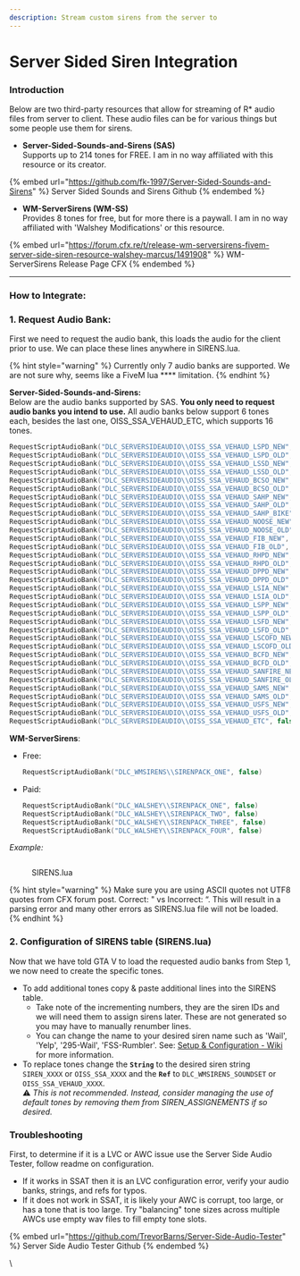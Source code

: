 ```yaml
---
description: Stream custom sirens from the server to
---
```


# Server Sided Siren Integration

### Introduction

Below are two third-party resources that allow for streaming of R\* audio files from server to client. These audio files can be for various things but some people use them for sirens.

* **Server-Sided-Sounds-and-Sirens (SAS)**\
  Supports up to 214 tones for FREE. I am in no way affiliated with this resource or its creator.&#x20;

{% embed url="https://github.com/fk-1997/Server-Sided-Sounds-and-Sirens" %}
Server Sided Sounds and Sirens Github
{% endembed %}

* **WM-ServerSirens (WM-SS)**\
  Provides 8 tones for free, but for more there is a paywall. I am in no way affiliated with 'Walshey Modifications' or this resource.

{% embed url="https://forum.cfx.re/t/release-wm-serversirens-fivem-server-side-siren-resource-walshey-marcus/1491908" %}
WM-ServerSirens Release Page CFX
{% endembed %}

***

### How to Integrate:

### 1. Request Audio Bank:

First we need to request the audio bank, this loads the audio for the client prior to use. We can place these lines anywhere in SIRENS.lua.

{% hint style="warning" %}
&#x20;Currently only 7 audio banks are supported. We are not sure why, seems like a FiveM lua **** limitation.
{% endhint %}

**Server-Sided-Sounds-and-Sirens:**\
Below are the audio banks supported by SAS. **You only need to request audio banks you intend to use.** All audio banks below support 6 tones each, besides the last one, OISS\_SSA\_VEHAUD\_ETC, which supports 16 tones.

```lua
RequestScriptAudioBank("DLC_SERVERSIDEAUDIO\\OISS_SSA_VEHAUD_LSPD_NEW", false)
RequestScriptAudioBank("DLC_SERVERSIDEAUDIO\\OISS_SSA_VEHAUD_LSPD_OLD", false)
RequestScriptAudioBank("DLC_SERVERSIDEAUDIO\\OISS_SSA_VEHAUD_LSSD_NEW", false)
RequestScriptAudioBank("DLC_SERVERSIDEAUDIO\\OISS_SSA_VEHAUD_LSSD_OLD", false)
RequestScriptAudioBank("DLC_SERVERSIDEAUDIO\\OISS_SSA_VEHAUD_BCSO_NEW", false)
RequestScriptAudioBank("DLC_SERVERSIDEAUDIO\\OISS_SSA_VEHAUD_BCSO_OLD", false)
RequestScriptAudioBank("DLC_SERVERSIDEAUDIO\\OISS_SSA_VEHAUD_SAHP_NEW", false)
RequestScriptAudioBank("DLC_SERVERSIDEAUDIO\\OISS_SSA_VEHAUD_SAHP_OLD", false)
RequestScriptAudioBank("DLC_SERVERSIDEAUDIO\\OISS_SSA_VEHAUD_SAHP_BIKE", false)
RequestScriptAudioBank("DLC_SERVERSIDEAUDIO\\OISS_SSA_VEHAUD_NOOSE_NEW", false)
RequestScriptAudioBank("DLC_SERVERSIDEAUDIO\\OISS_SSA_VEHAUD_NOOSE_OLD", false)
RequestScriptAudioBank("DLC_SERVERSIDEAUDIO\\OISS_SSA_VEHAUD_FIB_NEW", false)
RequestScriptAudioBank("DLC_SERVERSIDEAUDIO\\OISS_SSA_VEHAUD_FIB_OLD", false)
RequestScriptAudioBank("DLC_SERVERSIDEAUDIO\\OISS_SSA_VEHAUD_RHPD_NEW", false)
RequestScriptAudioBank("DLC_SERVERSIDEAUDIO\\OISS_SSA_VEHAUD_RHPD_OLD", false)
RequestScriptAudioBank("DLC_SERVERSIDEAUDIO\\OISS_SSA_VEHAUD_DPPD_NEW", false)
RequestScriptAudioBank("DLC_SERVERSIDEAUDIO\\OISS_SSA_VEHAUD_DPPD_OLD", false)
RequestScriptAudioBank("DLC_SERVERSIDEAUDIO\\OISS_SSA_VEHAUD_LSIA_NEW", false)
RequestScriptAudioBank("DLC_SERVERSIDEAUDIO\\OISS_SSA_VEHAUD_LSIA_OLD", false)
RequestScriptAudioBank("DLC_SERVERSIDEAUDIO\\OISS_SSA_VEHAUD_LSPP_NEW", false)
RequestScriptAudioBank("DLC_SERVERSIDEAUDIO\\OISS_SSA_VEHAUD_LSPP_OLD", false)
RequestScriptAudioBank("DLC_SERVERSIDEAUDIO\\OISS_SSA_VEHAUD_LSFD_NEW", false)
RequestScriptAudioBank("DLC_SERVERSIDEAUDIO\\OISS_SSA_VEHAUD_LSFD_OLD", false)
RequestScriptAudioBank("DLC_SERVERSIDEAUDIO\\OISS_SSA_VEHAUD_LSCOFD_NEW", false)
RequestScriptAudioBank("DLC_SERVERSIDEAUDIO\\OISS_SSA_VEHAUD_LSCOFD_OLD", false)
RequestScriptAudioBank("DLC_SERVERSIDEAUDIO\\OISS_SSA_VEHAUD_BCFD_NEW", false)
RequestScriptAudioBank("DLC_SERVERSIDEAUDIO\\OISS_SSA_VEHAUD_BCFD_OLD", false)
RequestScriptAudioBank("DLC_SERVERSIDEAUDIO\\OISS_SSA_VEHAUD_SANFIRE_NEW", false)
RequestScriptAudioBank("DLC_SERVERSIDEAUDIO\\OISS_SSA_VEHAUD_SANFIRE_OLD", false)
RequestScriptAudioBank("DLC_SERVERSIDEAUDIO\\OISS_SSA_VEHAUD_SAMS_NEW", false)
RequestScriptAudioBank("DLC_SERVERSIDEAUDIO\\OISS_SSA_VEHAUD_SAMS_OLD", false)
RequestScriptAudioBank("DLC_SERVERSIDEAUDIO\\OISS_SSA_VEHAUD_USFS_NEW", false)
RequestScriptAudioBank("DLC_SERVERSIDEAUDIO\\OISS_SSA_VEHAUD_USFS_OLD", false)
RequestScriptAudioBank("DLC_SERVERSIDEAUDIO\\OISS_SSA_VEHAUD_ETC", false)
```

**WM-ServerSirens**:

*   Free:

    ```lua
    RequestScriptAudioBank("DLC_WMSIRENS\\SIRENPACK_ONE", false)
    ```
*   Paid:

    ```lua
    RequestScriptAudioBank("DLC_WALSHEY\\SIRENPACK_ONE", false)
    RequestScriptAudioBank("DLC_WALSHEY\\SIRENPACK_TWO", false)
    RequestScriptAudioBank("DLC_WALSHEY\\SIRENPACK_THREE", false)
    RequestScriptAudioBank("DLC_WALSHEY\\SIRENPACK_FOUR", false)
    ```

_Example:_

<figure><img src="https://camo.githubusercontent.com/54fbf1ef00b524db8ed9b5c32ec8e124e98024eafa9a4a08732977bf30a2e1ef/68747470733a2f2f692e6779617a6f2e636f6d2f62303231343339363132346665366134663866343865396238316665343830342e706e67" alt=""><figcaption><p>SIRENS.lua</p></figcaption></figure>

{% hint style="warning" %}
Make sure you are using ASCII quotes not UTF8 quotes from CFX forum post. Correct: " vs Incorrect: “. This will result in a parsing error and many other errors as SIRENS.lua file will not be loaded.
{% endhint %}

### 2. Configuration of SIRENS table (SIRENS.lua)

Now that we have told GTA V to load the requested audio banks from Step 1, we now need to create the specific tones.

* To add additional tones copy & paste additional lines into the SIRENS table.
  * Take note of the incrementing numbers, they are the siren IDs and we will need them to assign sirens later. These are not generated so you may have to manually renumber lines.
  * You can change the name to your desired siren name such as 'Wail', 'Yelp', '295-Wail', 'FSS-Rumbler'. See: [Setup & Configuration - Wiki](https://github.com/TrevorBarns/luxart-vehicle-control/wiki/Setup-&-Configuration#configuration-of-sirens-table-sirenslua) for more information.
* To replace tones change the **`String`** to the desired siren string `SIREN_XXXX` or `OISS_SSA_XXXX` and the **`Ref`** to `DLC_WMSIRENS_SOUNDSET` or `OISS_SSA_VEHAUD_XXXX`.\
  ⚠️ _This is not recommended. Instead, consider managing the use of default tones by removing them from SIREN\_ASSIGNEMENTS if so desired._

### Troubleshooting

First, to determine if it is a LVC or AWC issue use the Server Side Audio Tester, follow readme on configuration.

* If it works in SSAT then it is an LVC configuration error, verify your audio banks, strings, and refs for typos.
* If it does not work in SSAT, it is likely your AWC is corrupt, too large, or has a tone that is too large. Try "balancing" tone sizes across multiple AWCs use empty wav files to fill empty tone slots.

{% embed url="https://github.com/TrevorBarns/Server-Side-Audio-Tester" %}
Server Side Audio Tester Github
{% endembed %}

\
